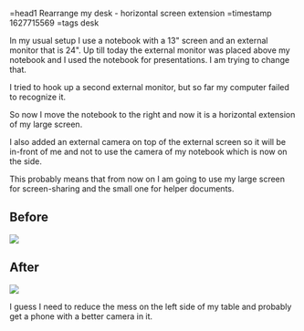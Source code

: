 =head1 Rearrange my desk - horizontal screen extension
=timestamp 1627715569
=tags desk



In my usual setup I use a notebook with a 13" screen and an external monitor that is 24". Up till today the external
monitor was placed above my notebook and I used the notebook for presentations. I am trying to change that.



I tried to hook up a second external monitor, but so far my computer failed to recognize it.

So now I move the notebook to the right and now it is a horizontal extension of my large screen.

I also added an external camera on top of the external screen so it will be in-front of me and not to use
the camera of my notebook which is now on the side.

This probably means that from now on I am going to use my large screen for screen-sharing and the small one for helper
documents.

<h2>Before</h2>

<img src="/img/my-desk-before-2021-07-31.jpg">

<h2>After</h2>

<img src="/img/my-desk-after-2021-07-31.jpg">

I guess I need to reduce the mess on the left side of my table and probably get a phone with a better camera in it.

